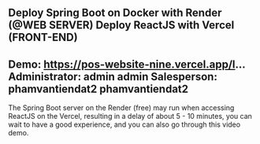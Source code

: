 Deploy Spring Boot on Docker with Render (@WEB SERVER)
Deploy ReactJS with Vercel (FRONT-END)
--------------------------------------------------------------------------------------------------
Demo: https://pos-website-nine.vercel.app/l...
Administrator: admin admin
Salesperson: phamvantiendat2 phamvantiendat2
--------------------------------------------------------------------------------------------------
The Spring Boot server on the Render (free) may run when accessing ReactJS on the Vercel, resulting in a delay of about 5 - 10 minutes, you can wait to have a good experience, and you can also go through this video demo.
